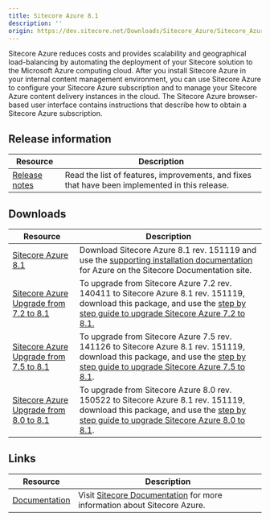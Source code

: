 ```yaml
---
title: Sitecore Azure 8.1
description: ''
origin: https://dev.sitecore.net/Downloads/Sitecore_Azure/Sitecore_Azure_81/Sitecore_Azure_81
---
```


Sitecore Azure reduces costs and provides scalability and geographical load-balancing by automating the deployment of your Sitecore solution to the Microsoft Azure computing cloud. After you install Sitecore Azure in your internal content management environment, you can use Sitecore Azure to configure your Sitecore Azure subscription and to manage your Sitecore Azure content delivery instances in the cloud. The Sitecore Azure browser-based user interface contains instructions that describe how to obtain a Sitecore Azure subscription.

## Release information

 | Resource | Description |
 | --- | --- |
 | [Release notes](/downloads/Sitecore_Azure/Sitecore_Azure_81/Sitecore_Azure_81/Release_Notes) | Read the list of features, improvements, and fixes that have been implemented in this release.  <br /> |

## Downloads

 | Resource | Description |
 | --- | --- |
 | [Sitecore Azure 8.1](https://scdp.blob.core.windows.net/downloads/Sitecore%20Azure/Sitecore%20Azure%2081/Sitecore%20Azure%208.1/Secure/Sitecore%20Azure%208.1%20rev.%20151119.zip) | Download Sitecore Azure 8.1 rev. 151119 and use the [supporting installation documentation](https://doc.sitecore.net/cloud/81/azure) for Azure on the Sitecore Documentation site. |
 | [Sitecore Azure Upgrade from 7.2 to 8.1](https://scdp.blob.core.windows.net/downloads/Sitecore%20Azure/Sitecore%20Azure%2081/Sitecore%20Azure%208.1/Secure/Upgrade%20package%20for%20Sitecore%20Azure%20from%207.2%20to%208.1.zip) | To upgrade from Sitecore Azure 7.2 rev. 140411 to Sitecore Azure 8.1 rev. 151119, download this package, and use the [step by step guide to upgrade Sitecore Azure 7.2 to 8.1.](~/media/90297FA95C56492F992028A11AC6C10D.ashx) |
 | [Sitecore Azure Upgrade from 7.5 to 8.1](https://scdp.blob.core.windows.net/downloads/Sitecore%20Azure/Sitecore%20Azure%2081/Sitecore%20Azure%208.1/Secure/Upgrade%20package%20for%20Sitecore%20Azure%20from%207.5%20to%208.1.zip) | To upgrade from Sitecore Azure 7.5 rev. 141126 to Sitecore Azure 8.1 rev. 151119, download this package, and use the [step by step guide to upgrade Sitecore Azure 7.5 to 8.1](~/media/0D70190450F447AB8B9A31F4CDF94300.ashx). |
 | [Sitecore Azure Upgrade from 8.0 to 8.1](https://scdp.blob.core.windows.net/downloads/Sitecore%20Azure/Sitecore%20Azure%2081/Sitecore%20Azure%208.1/Secure/Upgrade%20package%20for%20Sitecore%20Azure%20from%208.0%20to%208.1.zip) | To upgrade from Sitecore Azure 8.0 rev. 150522 to Sitecore Azure 8.1 rev. 151119, download this package, and use the [step by step guide to upgrade Sitecore Azure 8.0 to 8.1](~/media/ECF0C57184344A62BB070B66C0A9E9E2.ashx). |

## Links

 | Resource | Description |
 | --- | --- |
 | [Documentation](https://doc.sitecore.net:443/en/Products/Cloud/81/Azure) | Visit [Sitecore Documentation](https://doc.sitecore.net/cloud/81/azure) for more information about Sitecore Azure. |